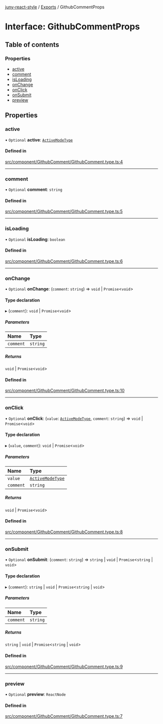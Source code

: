 [juny-react-style](../README.md) / [Exports](../modules.md) / GithubCommentProps

# Interface: GithubCommentProps

## Table of contents

### Properties

- [active](GithubCommentProps.md#active)
- [comment](GithubCommentProps.md#comment)
- [isLoading](GithubCommentProps.md#isloading)
- [onChange](GithubCommentProps.md#onchange)
- [onClick](GithubCommentProps.md#onclick)
- [onSubmit](GithubCommentProps.md#onsubmit)
- [preview](GithubCommentProps.md#preview)

## Properties

### active

• `Optional` **active**: [`ActiveModeType`](../modules.md#activemodetype)

#### Defined in

[src/component/GithubComment/GithubComment.type.ts:4](https://github.com/jun-young1993/react-style/blob/89c93868f379e277e13847fd9207195046ae251b/src/component/GithubComment/GithubComment.type.ts#L4)

___

### comment

• `Optional` **comment**: `string`

#### Defined in

[src/component/GithubComment/GithubComment.type.ts:5](https://github.com/jun-young1993/react-style/blob/89c93868f379e277e13847fd9207195046ae251b/src/component/GithubComment/GithubComment.type.ts#L5)

___

### isLoading

• `Optional` **isLoading**: `boolean`

#### Defined in

[src/component/GithubComment/GithubComment.type.ts:6](https://github.com/jun-young1993/react-style/blob/89c93868f379e277e13847fd9207195046ae251b/src/component/GithubComment/GithubComment.type.ts#L6)

___

### onChange

• `Optional` **onChange**: (`comment`: `string`) => `void` \| `Promise`\<`void`\>

#### Type declaration

▸ (`comment`): `void` \| `Promise`\<`void`\>

##### Parameters

| Name | Type |
| :------ | :------ |
| `comment` | `string` |

##### Returns

`void` \| `Promise`\<`void`\>

#### Defined in

[src/component/GithubComment/GithubComment.type.ts:10](https://github.com/jun-young1993/react-style/blob/89c93868f379e277e13847fd9207195046ae251b/src/component/GithubComment/GithubComment.type.ts#L10)

___

### onClick

• `Optional` **onClick**: (`value`: [`ActiveModeType`](../modules.md#activemodetype), `comment`: `string`) => `void` \| `Promise`\<`void`\>

#### Type declaration

▸ (`value`, `comment`): `void` \| `Promise`\<`void`\>

##### Parameters

| Name | Type |
| :------ | :------ |
| `value` | [`ActiveModeType`](../modules.md#activemodetype) |
| `comment` | `string` |

##### Returns

`void` \| `Promise`\<`void`\>

#### Defined in

[src/component/GithubComment/GithubComment.type.ts:8](https://github.com/jun-young1993/react-style/blob/89c93868f379e277e13847fd9207195046ae251b/src/component/GithubComment/GithubComment.type.ts#L8)

___

### onSubmit

• `Optional` **onSubmit**: (`comment`: `string`) => `string` \| `void` \| `Promise`\<`string` \| `void`\>

#### Type declaration

▸ (`comment`): `string` \| `void` \| `Promise`\<`string` \| `void`\>

##### Parameters

| Name | Type |
| :------ | :------ |
| `comment` | `string` |

##### Returns

`string` \| `void` \| `Promise`\<`string` \| `void`\>

#### Defined in

[src/component/GithubComment/GithubComment.type.ts:9](https://github.com/jun-young1993/react-style/blob/89c93868f379e277e13847fd9207195046ae251b/src/component/GithubComment/GithubComment.type.ts#L9)

___

### preview

• `Optional` **preview**: `ReactNode`

#### Defined in

[src/component/GithubComment/GithubComment.type.ts:7](https://github.com/jun-young1993/react-style/blob/89c93868f379e277e13847fd9207195046ae251b/src/component/GithubComment/GithubComment.type.ts#L7)
